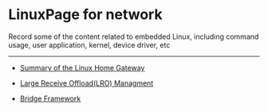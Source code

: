 # LinuxPage for network 
Record some of the content related to embedded Linux, including command usage, user application, kernel, device driver, etc

------------------------------------------------------------------------------------------------------------------------------


 - [Summary of the Linux Home Gateway](https://github.com/awokezhou/LinuxPage/wiki/%E5%AE%B6%E5%BA%AD%E7%BD%91%E5%85%B3)

 - [Large Receive Offload(LRO) Managment](https://github.com/awokezhou/LinuxPage/wiki/LRO)

 - [Bridge Framework](https://github.com/awokezhou/LinuxPage/wiki/Bridge%E6%A1%86%E6%9E%B6)
